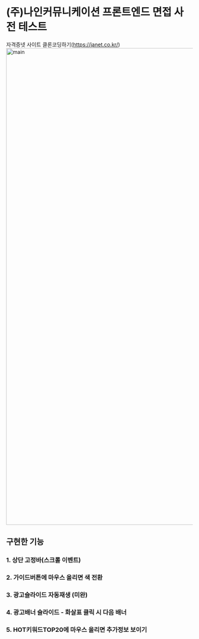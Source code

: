 # (주)나인커뮤니케이션 프론트엔드 면접 사전 테스트
자격증넷 사이트 클론코딩하기(https://janet.co.kr/)
<img width="1287" alt="main" src="https://user-images.githubusercontent.com/69252064/174094746-76d82973-678a-432a-9634-07dc6ec6da25.png">


## 구현한 기능
### 1. 상단 고정바(스크롤 이벤트)
### 2. 가이드버튼에 마우스 올리면 색 전환
### 3. 광고슬라이드 자동재생 (미완)
### 4. 광고배너 슬라이드 - 화살표 클릭 시 다음 배너
### 5. HOT키워드TOP20에 마우스 올리면 추가정보 보이기

